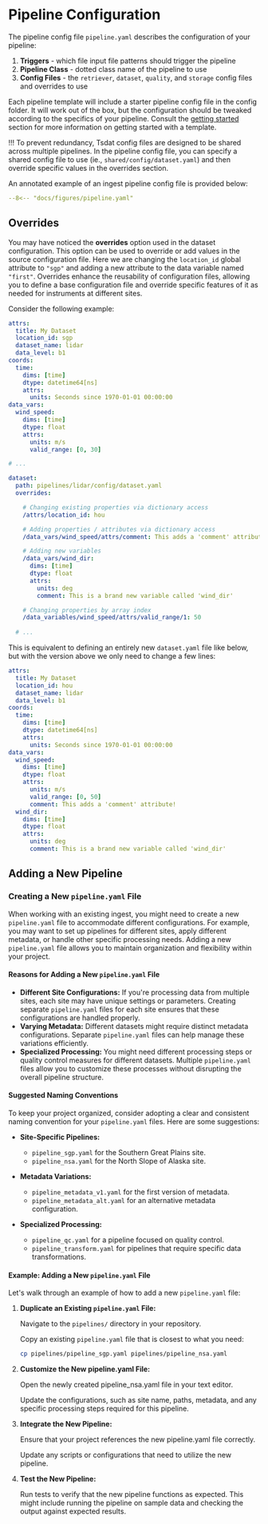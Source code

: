 # Pipeline Configuration

The pipeline config file `pipeline.yaml` describes the configuration of your pipeline:

1. **Triggers** - which file input file patterns should trigger the pipeline
2. **Pipeline Class** - dotted class name of the pipeline to use
3. **Config Files** - the `retriever`, `dataset`, `quality`, and `storage` config files and overrides to use

Each pipeline template will include a starter pipeline config file in the config folder. It will work out of the box,
but the configuration should be tweaked according to the specifics of your pipeline. Consult the
[getting started](../getting_started.md) section for more information on getting started with a template.

!!!
  To prevent redundancy, Tsdat config files are designed to be shared across multiple pipelines. In the pipeline config
  file, you can specify a shared config file to use (ie., `shared/config/dataset.yaml`) and then override specific
  values in the overrides section.

An annotated example of an ingest pipeline config file is provided below:

```yaml
--8<-- "docs/figures/pipeline.yaml"
```

## Overrides

You may have noticed the **overrides** option used in the dataset configuration. This option can be used to override or
add values in the source configuration file. Here we are changing the `location_id` global attribute to `"sgp"` and
adding a new attribute to the data variable named `"first"`. Overrides enhance the reusability of configuration files,
allowing you to define a base configuration file and override specific features of it as needed for instruments at
different sites.

Consider the following example:

```yaml title="pipelines/lidar/config/dataset.yaml"
attrs:
  title: My Dataset
  location_id: sgp
  dataset_name: lidar
  data_level: b1
coords:
  time:
    dims: [time]
    dtype: datetime64[ns]
    attrs:
      units: Seconds since 1970-01-01 00:00:00
data_vars:
  wind_speed:
    dims: [time]
    dtype: float
    attrs:
      units: m/s
      valid_range: [0, 30]
```

```yaml title="pipelines/lidar/config/pipeline.yaml"
# ... 

dataset:
  path: pipelines/lidar/config/dataset.yaml
  overrides:

    # Changing existing properties via dictionary access
    /attrs/location_id: hou

    # Adding properties / attributes via dictionary access
    /data_vars/wind_speed/attrs/comment: This adds a 'comment' attribute!

    # Adding new variables
    /data_vars/wind_dir:
      dims: [time]
      dtype: float
      attrs:
        units: deg
        comment: This is a brand new variable called 'wind_dir'

    # Changing properties by array index
    /data_variables/wind_speed/attrs/valid_range/1: 50
  
  # ...
```

This is equivalent to defining an entirely new `dataset.yaml` file like below, but with the version above we only need
to change a few lines:

```yaml title="duplicate pipelines/lidar/config/dataset.yaml (don't do this)"
attrs:
  title: My Dataset
  location_id: hou
  dataset_name: lidar
  data_level: b1
coords:
  time:
    dims: [time]
    dtype: datetime64[ns]
    attrs:
      units: Seconds since 1970-01-01 00:00:00
data_vars:
  wind_speed:
    dims: [time]
    dtype: float
    attrs:
      units: m/s
      valid_range: [0, 50]
      comment: This adds a 'comment' attribute!
  wind_dir:
    dims: [time]
    dtype: float
    attrs:
      units: deg
      comment: This is a brand new variable called 'wind_dir'
```

## Adding a New Pipeline

### Creating a New `pipeline.yaml` File

When working with an existing ingest, you might need to create a new `pipeline.yaml` file to accommodate different configurations. For example, you may want to set up pipelines for different sites, apply different metadata, or handle other specific processing needs. Adding a new `pipeline.yaml` file allows you to maintain organization and flexibility within your project.

#### Reasons for Adding a New `pipeline.yaml` File

- **Different Site Configurations:** If you're processing data from multiple sites, each site may have unique settings or parameters. Creating separate `pipeline.yaml` files for each site ensures that these configurations are handled properly.
- **Varying Metadata:** Different datasets might require distinct metadata configurations. Separate `pipeline.yaml` files can help manage these variations efficiently.
- **Specialized Processing:** You might need different processing steps or quality control measures for different datasets. Multiple `pipeline.yaml` files allow you to customize these processes without disrupting the overall pipeline structure.

#### Suggested Naming Conventions

To keep your project organized, consider adopting a clear and consistent naming convention for your `pipeline.yaml` files. Here are some suggestions:

- **Site-Specific Pipelines:**
  - `pipeline_sgp.yaml` for the Southern Great Plains site.
  - `pipeline_nsa.yaml` for the North Slope of Alaska site.

- **Metadata Variations:**
  - `pipeline_metadata_v1.yaml` for the first version of metadata.
  - `pipeline_metadata_alt.yaml` for an alternative metadata configuration.

- **Specialized Processing:**
  - `pipeline_qc.yaml` for a pipeline focused on quality control.
  - `pipeline_transform.yaml` for pipelines that require specific data transformations.

#### Example: Adding a New `pipeline.yaml` File

Let's walk through an example of how to add a new `pipeline.yaml` file:

1. **Duplicate an Existing `pipeline.yaml` File:**

   Navigate to the `pipelines/` directory in your repository.

   Copy an existing `pipeline.yaml` file that is closest to what you need:

   ```bash
   cp pipelines/pipeline_sgp.yaml pipelines/pipeline_nsa.yaml

2. **Customize the New pipeline.yaml File:**

    Open the newly created pipeline_nsa.yaml file in your text editor.

    Update the configurations, such as site name, paths, metadata, and any specific processing steps required for this pipeline.

3. **Integrate the New Pipeline:**

    Ensure that your project references the new pipeline.yaml file correctly.

    Update any scripts or configurations that need to utilize the new pipeline.

4. **Test the New Pipeline:**

    Run tests to verify that the new pipeline functions as expected. This might include running the pipeline on sample data and checking the output against expected results.
